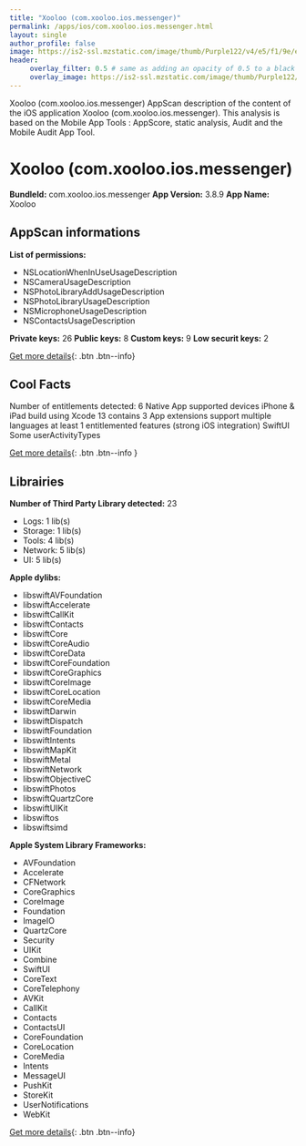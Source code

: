 ```yaml
---
title: "Xooloo (com.xooloo.ios.messenger)"
permalink: /apps/ios/com.xooloo.ios.messenger.html
layout: single
author_profile: false
image: https://is2-ssl.mzstatic.com/image/thumb/Purple122/v4/e5/f1/9e/e5f19e8b-1fec-e998-f4d8-1182e30e73ad/AppIcon-0-0-1x_U007emarketing-0-0-0-10-0-0-sRGB-0-0-0-GLES2_U002c0-512MB-85-220-0-0.png/512x512bb.jpg
header: 
     overlay_filter: 0.5 # same as adding an opacity of 0.5 to a black background
     overlay_image: https://is2-ssl.mzstatic.com/image/thumb/Purple122/v4/e5/f1/9e/e5f19e8b-1fec-e998-f4d8-1182e30e73ad/AppIcon-0-0-1x_U007emarketing-0-0-0-10-0-0-sRGB-0-0-0-GLES2_U002c0-512MB-85-220-0-0.png/512x512bb.jpg
---
```

Xooloo (com.xooloo.ios.messenger) AppScan description of the content of the iOS application Xooloo (com.xooloo.ios.messenger). This analysis is based on the Mobile App Tools : AppScore, static analysis, Audit and the Mobile Audit App Tool.

# Xooloo (com.xooloo.ios.messenger)

**BundleId:** com.xooloo.ios.messenger
**App Version:** 3.8.9
**App Name:** Xooloo


## AppScan informations 

**List of permissions:** 
- NSLocationWhenInUseUsageDescription
- NSCameraUsageDescription
- NSPhotoLibraryAddUsageDescription
- NSPhotoLibraryUsageDescription
- NSMicrophoneUsageDescription
- NSContactsUsageDescription
  
  
**Private keys:** 26
**Public keys:** 8
**Custom keys:** 9
**Low securit keys:** 2
  
[Get more details](/pricing.html){: .btn .btn--info}

## Cool Facts

Number of entitlements detected: 6
Native App
supported devices iPhone & iPad
build using Xcode 13
contains 3 App extensions
support multiple languages
at least 1 entitlemented features (strong iOS integration)
SwiftUI
Some userActivityTypes
  
[Get more details](/pricing.html){: .btn .btn--info }

## Librairies 
**Number of Third Party Library detected:** 23
- Logs: 1 lib(s)
- Storage: 1 lib(s)
- Tools: 4 lib(s)
- Network: 5 lib(s)
- UI: 5 lib(s)


**Apple dylibs:**
- libswiftAVFoundation
- libswiftAccelerate
- libswiftCallKit
- libswiftContacts
- libswiftCore
- libswiftCoreAudio
- libswiftCoreData
- libswiftCoreFoundation
- libswiftCoreGraphics
- libswiftCoreImage
- libswiftCoreLocation
- libswiftCoreMedia
- libswiftDarwin
- libswiftDispatch
- libswiftFoundation
- libswiftIntents
- libswiftMapKit
- libswiftMetal
- libswiftNetwork
- libswiftObjectiveC
- libswiftPhotos
- libswiftQuartzCore
- libswiftUIKit
- libswiftos
- libswiftsimd


**Apple System Library Frameworks:**
- AVFoundation
- Accelerate
- CFNetwork
- CoreGraphics
- CoreImage
- Foundation
- ImageIO
- QuartzCore
- Security
- UIKit
- Combine
- SwiftUI
- CoreText
- CoreTelephony
- AVKit
- CallKit
- Contacts
- ContactsUI
- CoreFoundation
- CoreLocation
- CoreMedia
- Intents
- MessageUI
- PushKit
- StoreKit
- UserNotifications
- WebKit


  
[Get more details](/pricing.html){: .btn .btn--info}

